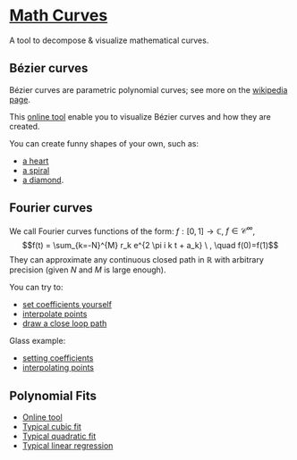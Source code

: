 # [Math Curves](https://pauldubois98.github.io/MathCurves/)

A tool to decompose &amp; visualize mathematical curves.

## Bézier curves

Bézier curves are parametric polynomial curves; see more on the [wikipedia page](https://en.wikipedia.org/wiki/B%C3%A9zier_curve).

This [online tool](https://pauldubois98.github.io/MathCurves/BezierCurves) enable you to visualize Bézier curves and how they are created.

You can create funny shapes of your own, such as:

- [a heart](https://pauldubois98.github.io/MathCurves/BezierCurves/index.html?n=10&t=1&animation=on&xs=[286,56,198,310,88,485,262,416,527,288]&ys=[374,214,68,101,378,380,98,71,199,374])
- [a spiral](https://pauldubois98.github.io/MathCurves/BezierCurves/index.html?n=13&t=0.3780000000000002&animation=on&xs=[314,312,245,222,364,440,385,207,100,221,417,518,484]&ys=[197,237,243,140,95,183,332,356,206,39,42,187,386])
- [a diamond](https://pauldubois98.github.io/MathCurves/BezierCurves/index.html?n=10&t=0.2050000000000001&animation=on&xs=[331,86,329,80,524,84,526,332,534,338]&ys=[61,334,58,334,334,339,339,61,338,60]).

## Fourier curves

We call Fourier curves functions of the form:
$f: [0,1] \to \mathbb{C}$, $f \in \mathcal{C}^{\infty}$, $$f(t) = \sum_{k=-N}^{M} r_k e^{2 \pi i k t + a_k} \ , \quad f(0)=f(1)$$
They can approximate any continuous closed path in $\mathbb{R}$ with arbitrary precision (given $N$ and $M$ is large enough).

You can try to:

- [set coefficients yourself](https://pauldubois98.github.io/MathCurves/FourierCurves)
- [interpolate points](https://pauldubois98.github.io/MathCurves/FourierCurves/interpolation)
- [draw a close loop path](https://pauldubois98.github.io/MathCurves/FourierCurves/drawing)

Glass example:

- [setting coefficients](https://pauldubois98.github.io/MathCurves/FourierCurves/index.html?COEFFS=[{k:0,r:420,a:45},{k:-7,r:12,a:137},{k:-6,r:9,a:-24},{k:-5,r:5,a:175},{k:-4,r:5,a:14},{k:-3,r:28,a:-147},{k:-2,r:23,a:-128},{k:-1,r:163,a:-109},{k:1,r:60,a:-71},{k:2,r:32,a:128},{k:3,r:31,a:147},{k:4,r:21,a:-14},{k:5,r:10,a:-175},{k:6,r:4,a:24},{k:7,r:9,a:-137},]&min=7&max=7)
- [interpolating points](https://pauldubois98.github.io/MathCurves/FourierCurves/interpolation.html?min=7&max=7&POINTS=[{x:210,y:100},{x:267.5,y:100},{x:325,y:100},{x:382.5,y:100},{x:440,y:100},{x:455,y:125},{x:470,y:150},{x:485,y:175},{x:500,y:200},{x:462.5,y:225},{x:425,y:250},{x:387.5,y:275},{x:350,y:300},{x:350,y:350},{x:350,y:400},{x:350,y:450},{x:350,y:500},{x:375,y:507.5},{x:400,y:515},{x:425,y:522.5},{x:450,y:530},{x:325,y:530},{x:200,y:530},{x:225,y:522.5},{x:250,y:515},{x:275,y:507.5},{x:300,y:500},{x:300,y:450},{x:300,y:400},{x:300,y:350},{x:300,y:300},{x:262.5,y:275},{x:225,y:250},{x:187.5,y:225},{x:150,y:200},{x:165,y:175},{x:180,y:150},{x:195,y:125},])

## Polynomial Fits
- [Online tool](https://pauldubois98.github.io/MathCurves/PolynomialCurves/)
- [Typical cubic fit](https://pauldubois98.github.io/MathCurves/PolynomialCurves/?xs=-0.75%2C0.75%2C-0.35%2C0.35&ys=-0.75%2C0.75%2C0.5%2C-0.5&degree=3&lr=0.1&optim=adam)
- [Typical quadratic fit](https://pauldubois98.github.io/MathCurves/PolynomialCurves/?xs=-0.833%2C-0.817%2C-0.803%2C-0.783%2C-0.767%2C-0.75%2C-0.73%2C-0.713%2C-0.697%2C-0.67%2C-0.653%2C-0.627%2C-0.603%2C-0.587%2C-0.56%2C-0.533%2C-0.513%2C-0.49%2C-0.453%2C-0.433%2C-0.403%2C-0.373%2C-0.343%2C-0.3%2C-0.263%2C-0.217%2C-0.17%2C-0.12%2C-0.067%2C-0.017%2C0.033%2C0.077%2C0.123%2C0.163%2C0.2%2C0.237%2C0.273%2C0.3%2C0.327%2C0.353%2C0.38%2C0.407%2C0.43%2C0.453%2C0.477%2C0.497%2C0.517%2C0.537%2C0.557%2C0.577%2C0.593%2C0.61%2C0.633%2C0.65%2C0.663%2C0.677%2C0.693%2C0.717%2C0.727&ys=0.677%2C0.623%2C0.573%2C0.527%2C0.477%2C0.427%2C0.38%2C0.33%2C0.273%2C0.23%2C0.18%2C0.133%2C0.083%2C0.03%2C-0.013%2C-0.057%2C-0.107%2C-0.153%2C-0.19%2C-0.237%2C-0.277%2C-0.317%2C-0.36%2C-0.39%2C-0.43%2C-0.463%2C-0.483%2C-0.503%2C-0.517%2C-0.51%2C-0.493%2C-0.467%2C-0.447%2C-0.413%2C-0.37%2C-0.33%2C-0.29%2C-0.247%2C-0.203%2C-0.16%2C-0.117%2C-0.073%2C-0.027%2C0.02%2C0.07%2C0.117%2C0.163%2C0.21%2C0.257%2C0.303%2C0.353%2C0.403%2C0.453%2C0.503%2C0.553%2C0.603%2C0.653%2C0.7%2C0.75&degree=2&lr=0.5&optim=sgd)
- [Typical linear regression](https://pauldubois98.github.io/MathCurves/PolynomialCurves/?xs=-0.757%2C0.637%2C0.323%2C-0.417%2C0.067%2C0.18%2C-0.36%2C-0.057%2C0.347%2C0.637%2C-0.61%2C-0.6%2C-0.153%2C-0.243%2C0.49%2C0.497&ys=-0.713%2C0.86%2C0.6%2C-0.493%2C0.273%2C0.03%2C-0.187%2C-0.157%2C0.327%2C0.63%2C-0.76%2C-0.42%2C0.07%2C-0.283%2C0.743%2C0.457&degree=1&lr=0.01&optim=rmsprop)
